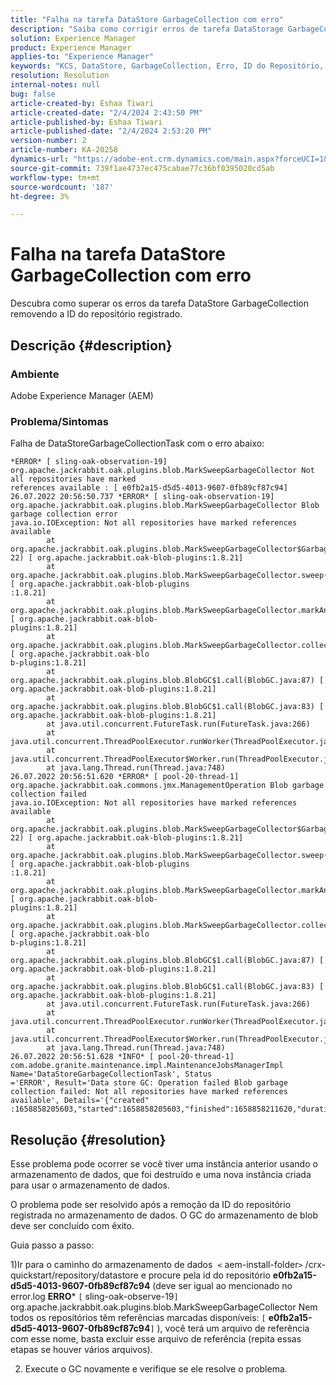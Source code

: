 ```yaml
---
title: "Falha na tarefa DataStore GarbageCollection com erro"
description: "Saiba como corrigir erros de tarefa DataStorage GarbageCollection."
solution: Experience Manager
product: Experience Manager
applies-to: "Experience Manager"
keywords: "KCS, DataStore, GarbageCollection, Erro, ID do Repositório, Falha de GC, APache Jackrabbit Oak, GC do Blob store"
resolution: Resolution
internal-notes: null
bug: false
article-created-by: Eshaa Tiwari
article-created-date: "2/4/2024 2:43:50 PM"
article-published-by: Eshaa Tiwari
article-published-date: "2/4/2024 2:53:20 PM"
version-number: 2
article-number: KA-20258
dynamics-url: "https://adobe-ent.crm.dynamics.com/main.aspx?forceUCI=1&pagetype=entityrecord&etn=knowledgearticle&id=a9d268ca-6bc3-ee11-9079-6045bd006295"
source-git-commit: 739f1ae4737ec475cabae77c36bf0395020cd5ab
workflow-type: tm+mt
source-wordcount: '187'
ht-degree: 3%

---
```


# Falha na tarefa DataStore GarbageCollection com erro


Descubra como superar os erros da tarefa DataStore GarbageCollection removendo a ID do repositório registrado.

## Descrição {#description}


### Ambiente

Adobe Experience Manager (AEM)

### Problema/Sintomas

Falha de DataStoreGarbageCollectionTask com o erro abaixo:


```
*ERROR* [ sling-oak-observation-19]  org.apache.jackrabbit.oak.plugins.blob.MarkSweepGarbageCollector Not all repositories have marked
references available : [ e0fb2a15-d5d5-4013-9607-0fb89cf87c94] 
26.07.2022 20:56:50.737 *ERROR* [ sling-oak-observation-19]  org.apache.jackrabbit.oak.plugins.blob.MarkSweepGarbageCollector Blob garbage collection error
java.io.IOException: Not all repositories have marked references available
        at org.apache.jackrabbit.oak.plugins.blob.MarkSweepGarbageCollector$GarbageCollectionType$1.mergeAllMarkedReferences(MarkSweepGarbageCollector.java:7
22) [ org.apache.jackrabbit.oak-blob-plugins:1.8.21] 
        at org.apache.jackrabbit.oak.plugins.blob.MarkSweepGarbageCollector.sweep(MarkSweepGarbageCollector.java:384) [ org.apache.jackrabbit.oak-blob-plugins
:1.8.21] 
        at org.apache.jackrabbit.oak.plugins.blob.MarkSweepGarbageCollector.markAndSweep(MarkSweepGarbageCollector.java:284) [ org.apache.jackrabbit.oak-blob-
plugins:1.8.21] 
        at org.apache.jackrabbit.oak.plugins.blob.MarkSweepGarbageCollector.collectGarbage(MarkSweepGarbageCollector.java:191) [ org.apache.jackrabbit.oak-blo
b-plugins:1.8.21] 
        at org.apache.jackrabbit.oak.plugins.blob.BlobGC$1.call(BlobGC.java:87) [ org.apache.jackrabbit.oak-blob-plugins:1.8.21] 
        at org.apache.jackrabbit.oak.plugins.blob.BlobGC$1.call(BlobGC.java:83) [ org.apache.jackrabbit.oak-blob-plugins:1.8.21] 
        at java.util.concurrent.FutureTask.run(FutureTask.java:266)
        at java.util.concurrent.ThreadPoolExecutor.runWorker(ThreadPoolExecutor.java:1149)
        at java.util.concurrent.ThreadPoolExecutor$Worker.run(ThreadPoolExecutor.java:624)
        at java.lang.Thread.run(Thread.java:748)
26.07.2022 20:56:51.620 *ERROR* [ pool-20-thread-1]  org.apache.jackrabbit.oak.commons.jmx.ManagementOperation Blob garbage collection failed
java.io.IOException: Not all repositories have marked references available
        at org.apache.jackrabbit.oak.plugins.blob.MarkSweepGarbageCollector$GarbageCollectionType$1.mergeAllMarkedReferences(MarkSweepGarbageCollector.java:7
22) [ org.apache.jackrabbit.oak-blob-plugins:1.8.21] 
        at org.apache.jackrabbit.oak.plugins.blob.MarkSweepGarbageCollector.sweep(MarkSweepGarbageCollector.java:384) [ org.apache.jackrabbit.oak-blob-plugins
:1.8.21] 
        at org.apache.jackrabbit.oak.plugins.blob.MarkSweepGarbageCollector.markAndSweep(MarkSweepGarbageCollector.java:284) [ org.apache.jackrabbit.oak-blob-
plugins:1.8.21] 
        at org.apache.jackrabbit.oak.plugins.blob.MarkSweepGarbageCollector.collectGarbage(MarkSweepGarbageCollector.java:191) [ org.apache.jackrabbit.oak-blo
b-plugins:1.8.21] 
        at org.apache.jackrabbit.oak.plugins.blob.BlobGC$1.call(BlobGC.java:87) [ org.apache.jackrabbit.oak-blob-plugins:1.8.21] 
        at org.apache.jackrabbit.oak.plugins.blob.BlobGC$1.call(BlobGC.java:83) [ org.apache.jackrabbit.oak-blob-plugins:1.8.21] 
        at java.util.concurrent.FutureTask.run(FutureTask.java:266)
        at java.util.concurrent.ThreadPoolExecutor.runWorker(ThreadPoolExecutor.java:1149)
        at java.util.concurrent.ThreadPoolExecutor$Worker.run(ThreadPoolExecutor.java:624)
        at java.lang.Thread.run(Thread.java:748)
26.07.2022 20:56:51.628 *INFO* [ pool-20-thread-1]  com.adobe.granite.maintenance.impl.MaintenanceJobsManagerImpl Name='DataStoreGarbageCollectionTask', Status
='ERROR', Result='Data store GC: Operation failed Blob garbage collection failed: Not all repositories have marked references available', Details='{"created"
:1658858205603,"started":1658858205603,"finished":1658858211620,"duration":6017}'
```





## Resolução {#resolution}


Esse problema pode ocorrer se você tiver uma instância anterior usando o armazenamento de dados, que foi destruído e uma nova instância criada para usar o armazenamento de dados.

O problema pode ser resolvido após a remoção da ID do repositório registrada no armazenamento de dados. O GC do armazenamento de blob deve ser concluído com êxito.

Guia passo a passo:

1)Ir para o caminho do armazenamento de dados  `<` aem-install-folder`>` /crx-quickstart/repository/datastore e procure pela id do repositório <b>e0fb2a15-d5d5-4013-9607-0fb89cf87c94</b> (deve ser igual ao mencionado no error.log <b>ERRO</b>\* `[` sling-oak-observe-19`]`  org.apache.jackrabbit.oak.plugins.blob.MarkSweepGarbageCollector Nem todos os repositórios têm referências marcadas disponíveis: `[` <b>e0fb2a15-d5d5-4013-9607-0fb89cf87c94</b>`]` ), você terá um arquivo de referência com esse nome, basta excluir esse arquivo de referência (repita essas etapas se houver vários arquivos).

2) Execute o GC novamente e verifique se ele resolve o problema.
